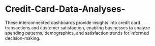 # Credit-Card-Data-Analyses-
These interconnected dashboards provide insights into credit card transactions and customer satisfaction, enabling businesses to analyze spending patterns, demographics, and satisfaction trends for informed decision-making.
